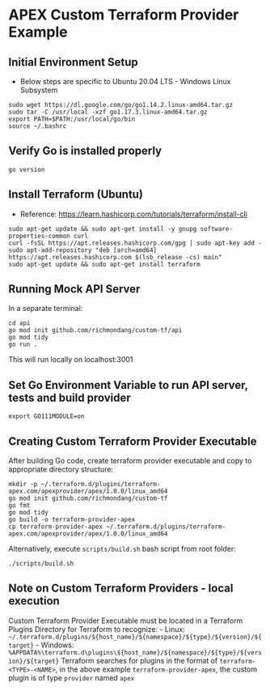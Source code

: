 # APEX Custom Terraform Provider Example

## Initial Environment Setup

- Below steps are specific to Ubuntu 20.04 LTS - Windows Linux Subsystem

```
sudo wget https://dl.google.com/go/go1.14.2.linux-amd64.tar.gz
sudo tar -C /usr/local -xzf go1.17.3.linux-amd64.tar.gz
export PATH=$PATH:/usr/local/go/bin
source ~/.bashrc
```
## Verify Go is installed properly
```
go version
```


## Install Terraform (Ubuntu)
- Reference: https://learn.hashicorp.com/tutorials/terraform/install-cli
```
sudo apt-get update && sudo apt-get install -y gnupg software-properties-common curl
curl -fsSL https://apt.releases.hashicorp.com/gpg | sudo apt-key add -
sudo apt-add-repository "deb [arch=amd64] https://apt.releases.hashicorp.com $(lsb_release -cs) main"
sudo apt-get update && sudo apt-get install terraform
```

## Running Mock API Server
In a separate terminal:
```
cd api
go mod init github.com/richmondang/custom-tf/api
go mod tidy
go run .
```
This will run locally on localhost:3001


## Set Go Environment Variable to run API server, tests and build provider
```
export GO111MODULE=on
```


## Creating Custom Terraform Provider Executable
After building Go code, create terraform provider executable and copy to appropriate directory structure:
```
mkdir -p ~/.terraform.d/plugins/terraform-apex.com/apexprovider/apex/1.0.0/linux_amd64
go mod init github.com/richmondang/custom-tf
go fmt
go mod tidy
go build -o terraform-provider-apex
cp terraform-provider-apex ~/.terraform.d/plugins/terraform-apex.com/apexprovider/apex/1.0.0/linux_amd64
```
Alternatively, execute `scripts/build.sh` bash script from root folder:
```
./scripts/build.sh
```

## Note on Custom Terraform Providers - local execution
Custom Terraform Provider Executable must be located in a Terraform Plugins Directory for Terraform to recognize:
    - Linux: `~/.terraform.d/plugins/${host_name}/${namespace}/${type}/${version}/${target}`
    - Windows: `%APPDATA%\terraform.d\plugins\${host_name}/${namespace}/${type}/${version}/${target}`
Terraform searches for plugins in the format of `terraform-<TYPE>-<NAME>`, in the above example `terraform-provider-apex`, the custom plugin is of type `provider` named `apex`

